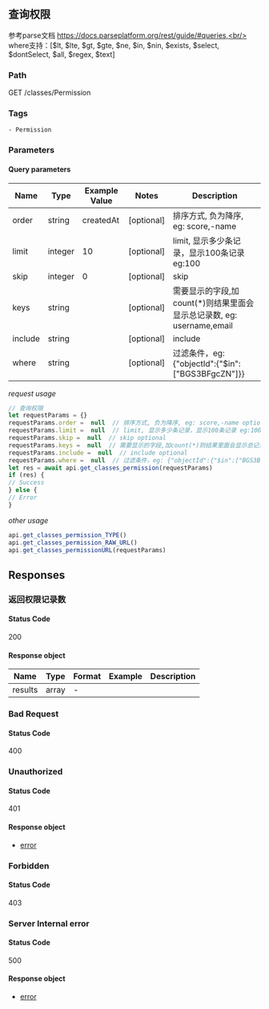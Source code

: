 ## 查询权限

参考parse文档 https://docs.parseplatform.org/rest/guide/#queries,<br/><br/>where支持：[$lt, $lte, $gt, $gte, $ne, $in, $nin, $exists, $select, $dontSelect, $all, $regex, $text]
### Path
GET /classes/Permission

### Tags
    - Permission
### Parameters

#### Query parameters

| Name | Type | Example Value | Notes | Description |
| ---- | ---- | ------------- | -------- | ----------- |
| order | string | createdAt |  [optional]  | 排序方式, 负为降序, eg: score,-name |
| limit | integer | 10 |  [optional]  | limit, 显示多少条记录，显示100条记录 eg:100 |
| skip | integer | 0 |  [optional]  | skip |
| keys | string |  |  [optional]  | 需要显示的字段,加count(*)则结果里面会显示总记录数, eg: username,email |
| include | string |  |  [optional]  | include |
| where | string |  |  [optional]  | 过滤条件，eg: {"objectId":{"$in":["BGS3BFgcZN"]}} |

*request usage*
```javascript
// 查询权限
let requestParams = {}
requestParams.order =  null  // 排序方式, 负为降序, eg: score,-name optional
requestParams.limit =  null  // limit, 显示多少条记录，显示100条记录 eg:100 optional
requestParams.skip =  null  // skip optional
requestParams.keys =  null  // 需要显示的字段,加count(*)则结果里面会显示总记录数, eg: username,email optional
requestParams.include =  null  // include optional
requestParams.where =  null  // 过滤条件，eg: {"objectId":{"$in":["BGS3BFgcZN"]}} optional
let res = await api.get_classes_permission(requestParams)
if (res) {
// Success
} else {
// Error
}
```
*other usage*
```javascript
api.get_classes_permission_TYPE()
api.get_classes_permission_RAW_URL()
api.get_classes_permissionURL(requestParams)
```

## Responses
### 返回权限记录数

#### Status Code
200


#### Response object
| Name | Type | Format | Example | Description |
| ---- | ---- | ------ | ------- | ----------- |
| results | array |  -  |  |  |

### Bad Request

#### Status Code
400



### Unauthorized

#### Status Code
401


#### Response object
* [error](../models/error.md)

### Forbidden

#### Status Code
403



### Server Internal error

#### Status Code
500


#### Response object
* [error](../models/error.md)

